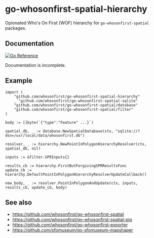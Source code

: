 # go-whosonfirst-spatial-hierarchy

Opionated Who's On First (WOF) hierarchy for `go-whosonfirst-spatial` packages.

## Documentation

[![Go Reference](https://pkg.go.dev/badge/github.com/whosonfirst/go-whosonfirst-spatial-hierarchy.svg)](https://pkg.go.dev/github.com/whosonfirst/go-whosonfirst-spatial-hierarchy)

Documentation is incomplete.

## Example

```
import (
	"github.com/whosonfirst/go-whosonfirst-spatial-hierarchy"	
	_ "github.com/whosonfirst/go-whosonfirst-spatial-sqlite"
	"github.com/whosonfirst/go-whosonfirst-spatial/database"
	"github.com/whosonfirst/go-whosonfirst-spatial/filter"
)

body := []byte(`{"type":"Feature" ...}`)

spatial_db, _ := database.NewSpatialDatabase(ctx, "sqlite://?dsn=/usr/local/data/whosonfirst.db")

resolver, _ := hierarchy.NewPointInPolygonHierarchyResolver(ctx, spatial_db, nil)

inputs := &filter.SPRInputs{}

results_cb := hierarchy.FirstButForgivingSPRResultsFunc
update_cb := hierarchy.DefaultPointInPolygonHierarchyResolverUpdateCallback()
		
new_body, _ := resolver.PointInPolygonAndUpdate(ctx, inputs, results_cb, update_cb, body)
```

## See also

* https://github.com/whosonfirst/go-whosonfirst-spatial
* https://github.com/whosonfirst/go-whosonfirst-spatial-pip
* https://github.com/whosonfirst/go-whosonfirst-exporter
* https://github.com/sfomuseum/go-sfomuseum-mapshaper